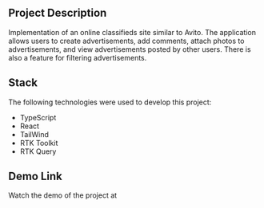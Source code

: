 ## Project Description

Implementation of an online classifieds site similar to Avito. The application allows users to create advertisements, add comments, attach photos to advertisements, and view advertisements posted by other users. There is also a feature for filtering advertisements.

## Stack

The following technologies were used to develop this project:

* TypeScript
* React
* TailWind
* RTK Toolkit
* RTK Query

## Demo Link

Watch the demo of the project at